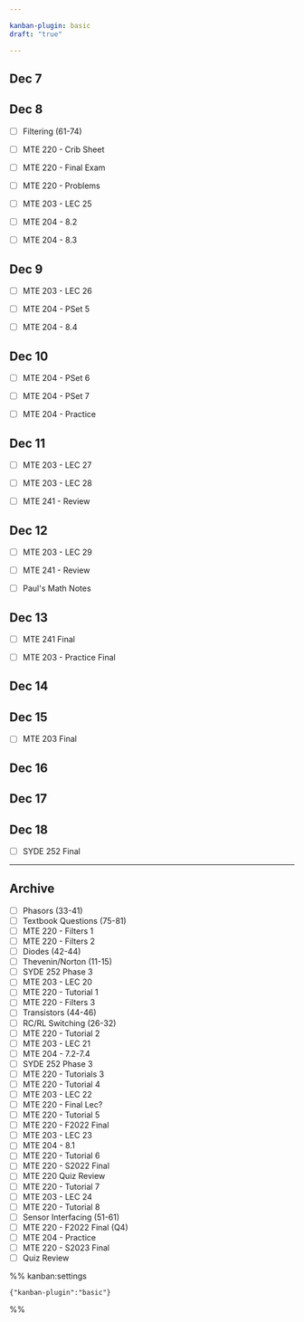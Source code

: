 ```yaml
---

kanban-plugin: basic
draft: "true"

---
```


## Dec 7



## Dec 8

- [ ] Filtering (61-74)
- [ ] MTE 220 - Crib Sheet
- [ ] MTE 220 - Final Exam
- [ ] MTE 220 - Problems
- [ ] MTE 203 - LEC 25
- [ ] MTE 204 - 8.2
- [ ] MTE 204 - 8.3


## Dec 9

- [ ] MTE 203 - LEC 26
- [ ] MTE 204 - PSet 5
- [ ] MTE 204 - 8.4


## Dec 10

- [ ] MTE 204 - PSet 6
- [ ] MTE 204 - PSet 7
- [ ] MTE 204 - Practice


## Dec 11

- [ ] MTE 203 - LEC 27
- [ ] MTE 203 - LEC 28
- [ ] MTE 241 - Review


## Dec 12

- [ ] MTE 203 - LEC 29
- [ ] MTE 241 - Review
- [ ] Paul's Math Notes


## Dec 13

- [ ] MTE 241 Final
- [ ] MTE 203 - Practice Final


## Dec 14



## Dec 15

- [ ] MTE 203 Final


## Dec 16



## Dec 17



## Dec 18

- [ ] SYDE 252 Final


***

## Archive

- [ ] Phasors (33-41)
- [ ] Textbook Questions (75-81)
- [ ] MTE 220 - Filters 1
- [ ] MTE 220 - Filters 2
- [ ] Diodes (42-44)
- [ ] Thevenin/Norton (11-15)
- [ ] SYDE 252 Phase 3
- [ ] MTE 203 - LEC 20
- [ ] MTE 220 - Tutorial 1
- [ ] MTE 220 - Filters 3
- [ ] Transistors (44-46)
- [ ] RC/RL Switching (26-32)
- [ ] MTE 220 - Tutorial 2
- [ ] MTE 203 - LEC 21
- [ ] MTE 204 - 7.2-7.4
- [ ] SYDE 252 Phase 3
- [ ] MTE 220 - Tutorials 3
- [ ] MTE 220 - Tutorial 4
- [ ] MTE 203 - LEC 22
- [ ] MTE 220 - Final Lec?
- [ ] MTE 220 - Tutorial 5
- [ ] MTE 220 - F2022 Final
- [ ] MTE 203 - LEC 23
- [ ] MTE 204 - 8.1
- [ ] MTE 220 - Tutorial 6
- [ ] MTE 220 - S2022 Final
- [ ] MTE 220 Quiz Review
- [ ] MTE 220 - Tutorial 7
- [ ] MTE 203 - LEC 24
- [ ] MTE 220 - Tutorial 8
- [ ] Sensor Interfacing (51-61)
- [ ] MTE 220 - F2022 Final (Q4)
- [ ] MTE 204 - Practice
- [ ] MTE 220 - S2023 Final
- [ ] Quiz Review

%% kanban:settings
```
{"kanban-plugin":"basic"}
```
%%